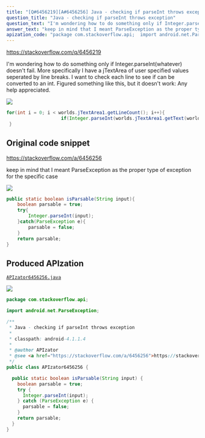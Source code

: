 ```yaml
---
title: "[Q#6456219][A#6456256] Java - checking if parseInt throws exception"
question_title: "Java - checking if parseInt throws exception"
question_text: "I'm wondering how to do something only if Integer.parseInt(whatever) doesn't fail. More specifically I have a jTextArea of user specified values seperated by line breaks. I want to check each line to see if can be converted to an int. Figured something like this, but it doesn't work: Any help appreciated."
answer_text: "keep in mind that I meant ParseException as the proper type of exception for the specific case"
apization_code: "package com.stackoverflow.api;  import android.net.ParseException;  /**  * Java - checking if parseInt throws exception  *  * classpath: android-4.1.1.4  *  * @author APIzator  * @see <a href=\"https://stackoverflow.com/a/6456256\">https://stackoverflow.com/a/6456256</a>  */ public class APIzator6456256 {    public static boolean isParsable(String input) {     boolean parsable = true;     try {       Integer.parseInt(input);     } catch (ParseException e) {       parsable = false;     }     return parsable;   } }"
---
```


https://stackoverflow.com/q/6456219

I&#x27;m wondering how to do something only if Integer.parseInt(whatever) doesn&#x27;t fail.
More specifically I have a jTextArea of user specified values seperated by line breaks.
I want to check each line to see if can be converted to an int.
Figured something like this, but it doesn&#x27;t work:
Any help appreciated.


<div class="code-logo"><img src="/stackoverflow.png" /></div>

```java
for(int i = 0; i < worlds.jTextArea1.getLineCount(); i++){
                    if(Integer.parseInt(worlds.jTextArea1.getText(worlds.jTextArea1.getLineStartOffset(i),worlds.jTextArea1.getLineEndOffset(i)) != (null))){}
 }
```


## Original code snippet

https://stackoverflow.com/a/6456256

keep in mind that I meant ParseException as the proper type of exception for the specific case

<div class="code-logo"><img src="/stackoverflow.png" /></div>

```java
public static boolean isParsable(String input){
    boolean parsable = true;
    try{
        Integer.parseInt(input);
    }catch(ParseException e){
        parsable = false;
    }
    return parsable;
}
```

## Produced APIzation

[`APIzator6456256.java`](https://github.com/pasqualesalza/apization-temp/raw/main/data/search/APIzator6456256.java)

<div class="code-logo"><img src="/apizator.png" /></div>

```java
package com.stackoverflow.api;

import android.net.ParseException;

/**
 * Java - checking if parseInt throws exception
 *
 * classpath: android-4.1.1.4
 *
 * @author APIzator
 * @see <a href="https://stackoverflow.com/a/6456256">https://stackoverflow.com/a/6456256</a>
 */
public class APIzator6456256 {

  public static boolean isParsable(String input) {
    boolean parsable = true;
    try {
      Integer.parseInt(input);
    } catch (ParseException e) {
      parsable = false;
    }
    return parsable;
  }
}

```